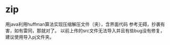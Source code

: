# zip
用java利用huffman算法实现压缩解压文件（夹），含界面代码
参考无碍，抄袭有害，如有雷同，那就对了。
以前上传的src文件无法导入并且有些bug没有修复，建议使用导入pj文件夹。
